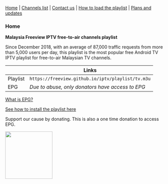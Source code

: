 [Home](https://freeview.github.io/iptv) | [Channels list](https://freeview.github.io/iptv/pages/channels.html) | [Contact us](https://freeview.github.io/iptv/pages/contact.html) | [How to load the playlist](https://freeview.github.io/iptv/pages/howto.html) | [Plans and updates](https://trello.com/b/Tvem1YJd/malaysia-freeview-iptv) 

### Home

**Malaysia Freeview IPTV free-to-air channels playlist**

Since December 2018, with an average of 87,000 traffic requests from more than 5,000 users per day, this playlist is the most popular free Android TV IPTV playlist for free-to-air Malaysian TV channels. 

| |Links|
|-|-|
|Playlist|`https://freeview.github.io/iptv/playlist/tv.m3u`|
|EPG|*Due to abuse, only donators have access to EPG*|

[What is EPG?](https://en.wikipedia.org/wiki/Electronic_program_guide)

[See how to install the playlist here](https://freeview.github.io/iptv/pages/howto.html)

Support our cause by donating. This is also a one time donation to access EPG.

[<img src="https://www.paypalobjects.com/en_US/i/btn/btn_donateCC_LG.gif" width="150">](https://www.paypal.com/cgi-bin/webscr?cmd=_s-xclick&hosted_button_id=3GFLY2MLMVRJG)
